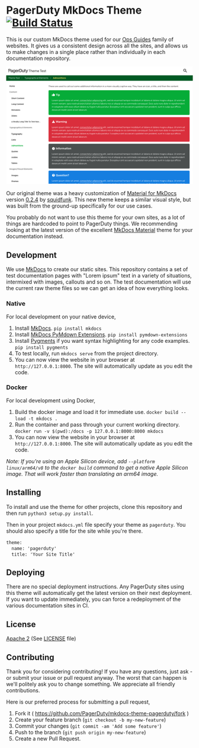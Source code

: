 # PagerDuty MkDocs Theme [![Build Status](https://circleci.com/gh/PagerDuty/mkdocs-theme-pagerduty/tree/master.svg?style=svg)](https://circleci.com/gh/PagerDuty/mkdocs-theme-pagerduty)

This is our custom MkDocs theme used for our [Ops Guides](https://www.pagerduty.com/ops-guides/) family of websites. It gives us a consistent design across all the sites, and allows us to make changes in a single place rather than individually in each documentation repository.

![PagerDuty MkDocs Theme](screenshot.png)

Our original theme was a heavy customization of [Material for MkDocs](https://github.com/squidfunk/mkdocs-material) version [0.2.4](https://github.com/squidfunk/mkdocs-material/releases/tag/0.2.4) by [squidfunk](https://github.com/squidfunk). This new theme keeps a similar visual style, but was built from the ground-up specifically for our use cases.

You probably do not want to use this theme for your own sites, as a lot of things are hardcoded to point to PagerDuty things. We recommending looking at the latest version of the excellent [MkDocs Material](https://squidfunk.github.io/mkdocs-material/) theme for your documentation instead.

## Development
We use [MkDocs](http://www.mkdocs.org/) to create our static sites. This repository contains a set of test documentation pages with "Lorem ipsum" text in a variety of situations, intermixed with images, callouts and so on. The test documentation will use the current raw theme files so we can get an idea of how everything looks.

### Native
For local development on your native device,

1. Install [MkDocs](http://www.mkdocs.org/#installation). `pip install mkdocs`
1. Install [MkDocs PyMdown Extensions](https://squidfunk.github.io/mkdocs-material/extensions/pymdown/). `pip install pymdown-extensions`
1. Install [Pygments](https://pygments.org/) if you want syntax highlighting for any code examples. `pip install pygments`
1. To test locally, run `mkdocs serve` from the project directory.
1. You can now view the website in your browser at `http://127.0.0.1:8000`. The site will automatically update as you edit the code.

### Docker
For local development using Docker,

1. Build the docker image and load it for immediate use. `docker build --load -t mkdocs .`
1. Run the container and pass through your current working directory. `docker run -v $(pwd):/docs -p 127.0.0.1:8000:8000 mkdocs`
1. You can now view the website in your browser at `http://127.0.0.1:8000`. The site will automatically update as you edit the code.

_Note: If you're using an Apple Silicon device, add `--platform linux/arm64/v8` to the `docker build` command to get a native Apple Silicon image. That will work faster than translating an arm64 image._

## Installing
To install and use the theme for other projects, clone this repository and then run `python3 setup.py install`.

Then in your project `mkdocs.yml` file specify your theme as `pagerduty`. You should also specify a title for the site while you're there.

```
theme:
  name: 'pagerduty'
  title: 'Your Site Title'
```

## Deploying
There are no special deployment instructions. Any PagerDuty sites using this theme will automatically get the latest version on their next deployment. If you want to update immediately, you can force a redeployment of the various documentation sites in CI.

## License
[Apache 2](http://www.apache.org/licenses/LICENSE-2.0) (See [LICENSE](LICENSE) file)

## Contributing
Thank you for considering contributing! If you have any questions, just ask - or submit your issue or pull request anyway. The worst that can happen is we'll politely ask you to change something. We appreciate all friendly contributions.

Here is our preferred process for submitting a pull request,

1. Fork it ( https://github.com/PagerDuty/mkdocs-theme-pagerduty/fork )
1. Create your feature branch (`git checkout -b my-new-feature`)
1. Commit your changes (`git commit -am 'Add some feature'`)
1. Push to the branch (`git push origin my-new-feature`)
1. Create a new Pull Request.
